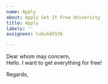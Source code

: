 ```yaml
---
name: Apply
about: Apply Get It Free University
title: Apply
labels: ''
assignees: Cubik65536

---
```


Dear whom may concern,  
Hello. I want to get everything for free!

Regards,  
<YourID>